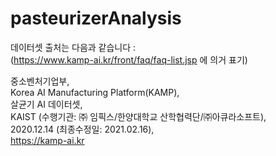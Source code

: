 # pasteurizerAnalysis

데이터셋 출처는 다음과 같습니다 :  
(https://www.kamp-ai.kr/front/faq/faq-list.jsp 에 의거 표기)  

중소벤처기업부,  
Korea AI Manufacturing Platform(KAMP),  
살균기 AI 데이터셋,  
KAIST (수행기관: ㈜ 임픽스/한양대학교 산학협력단/㈜아큐라소프트),  
2020.12.14 (최종수정일: 2021.02.16),  
https://kamp-ai.kr
